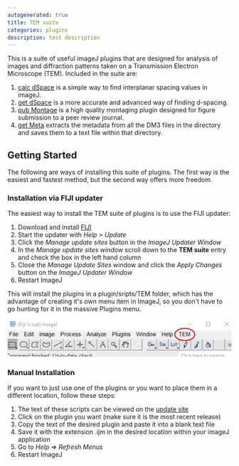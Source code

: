 ```yaml
---
autogenerated: true
title: TEM suite
categories: plugins
description: test description
---
```


This is a suite of useful imageJ plugins that are designed for analysis of images and diffraction patterns taken on a Transmission Electron Microscope (TEM). Included in the suite are:

1.  [calc dSpace](/plugins/calc-dspace) is a simple way to find interplanar spacing values in imageJ.
2.  [get dSpace](Get_dSpace) is a more accurate and advanced way of finding d-spacing.
3.  [pub Montage](/plugins/pub-montage) is a high quality montaging plugin designed for figure submission to a peer review journal.
4.  [get Meta](Get_Meta) extracts the metadata from all the DM3 files in the directory and saves them to a text file within that directory.

Getting Started
---------------

The following are ways of installing this suite of plugins. The first way is the easiest and fastest method, but the second way offers more freedom.

### Installation via FIJI updater

The easiest way to install the TEM suite of plugins is to use the FIJI updater:

1.  Download and install [FIJI](https://fiji.sc/)
2.  Start the updater with *Help* &gt; *Update*
3.  Click the *Manage update sites* button in the *ImageJ Updater Window*
4.  In the *Manage update sites window* scroll down to the **TEM suite** entry and check the box in the left hand column
5.  Close the *Manage Update Sites* window and click the *Apply Changes* button on the *ImageJ Updater Window*
6.  Restart ImageJ

This will install the plugins in a plugin/sripts/TEM folder, which has the advantage of creating it's own menu item in ImageJ, so you don't have to go hunting for it in the massive Plugins menu.

![](/media/Menu.jpg "Menu.jpg")

### Manual Installation

If you want to just use one of the plugins or you want to place them in a different location, follow these steps:

1.  The text of these scripts can be viewed on the [update site](http://sites.imagej.net/Makoten/plugins/Scripts/TEM/)
2.  Click on the plugin you want (make sure it is the most recent release)
3.  Copy the text of the desired plugin and paste it into a blank text file
4.  Save it with the extension .ijm in the desired location within your imageJ application
5.  Go to *Help* =&gt; *Refresh Menus*
6.  Restart ImageJ
